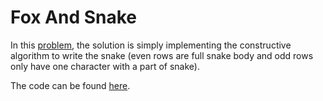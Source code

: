 # Fox And Snake

In this [problem](https://codeforces.com/problemset/problem/510/A), the solution is simply implementing the constructive algorithm to write the snake (even rows are full snake body and odd rows only have one character with a part of snake).

The code can be found [here](./solution.cpp).
